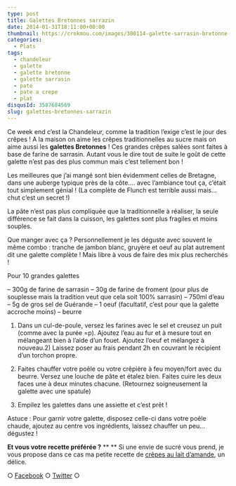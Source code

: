 ```yaml
---
type: post
title: Galettes Bretonnes sarrazin
date: 2014-01-31T18:11:00+00:00
thumbnail: https://crokmou.com/images/300114-galette-sarrasin-bretonne-02.jpg
categories:
  - Plats
tags:
  - chandeleur
  - galette
  - galette bretonne
  - galette sarrasin
  - pate
  - pate a crepe
  - plat
disqusId: 3587684569
slug: galettes-bretonnes-sarrazin
---
```


Ce week end c’est la Chandeleur, comme la tradition l’exige c’est le jour des crêpes ! A la maison on aime les crêpes traditionnelles au sucre mais on aime aussi les **galettes Bretonnes** ! Ces grandes crêpes salées sont faites à base de farine de sarrasin. Autant vous le dire tout de suite le goût de cette galette n’est pas des plus commun mais c’est tellement bon !

Les meilleures que j’ai mangé sont bien évidemment celles de Bretagne, dans une auberge typique près de la côte…. avec l’ambiance tout ça, c’était tout simplement génial ! (La complète de Flunch est terrible aussi mais… chut c’est un secret !)

La pâte n’est pas plus compliquée que la traditionnelle à réaliser, la seule différence se fait dans la cuisson, les galettes sont plus fragiles et moins souples.

Que manger avec ça ? Personnellement je les déguste avec souvent le même combo : tranche de jambon blanc, gruyère et oeuf au plat autrement dit une galette complète ! Mais libre à vous de faire des mix plus recherchés !

Pour 10 grandes galettes

– 300g de farine de sarrasin
– 30g de farine de froment (pour plus de souplesse mais la tradition veut que cela soit 100% sarrasin)
– 750ml d’eau
– 5g de gros sel de Guérande
– 1 oeuf (facultatif, c’est pour que la galette accroche moins)
– beurre

1) Dans un cul-de-poule, versez les farines avec le sel et creusez un puit (comme avec la purée =p). Ajoutez l’eau au fur et à mesure tout en mélangeant bien à l’aide d’un fouet. Ajoutez l’oeuf et mélangez à nouveau.2) Laissez poser au frais pendant 2h en couvrant le récipient d’un torchon propre.

4) Faites chauffer votre poêle ou votre crêpière à feu moyen/fort avec du beurre. Versez une louche de pâte et étalez bien. Faites cuire les deux faces une à deux minutes chacune. (Retournez soigneusement la galette avec une spatule)

5) Empilez les galettes dans une assiette et c’est prêt !

Astuce : Pour garnir votre galette, disposez celle-ci dans votre poêle chaude, ajoutez au centre vos ingrédients, laissez chauffer un peu… dégustez !

**Et vous votre recette préférée ?** ** ** Si une envie de sucré vous prend, je vous propose dans ce cas ma petite recette de [crêpes au lait d’amande](http://www.crokmou.com/2013/01/crepes-au-lait-damande-et-autres.html), un délice.

○ [Facebook](https://www.facebook.com/crokmou.blog) ○ [Twitter](https://twitter.com/Crokmou) ○ 